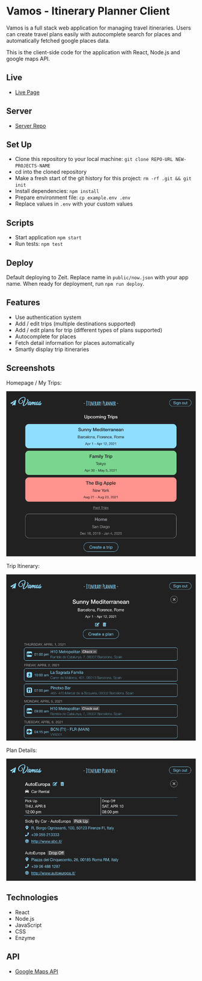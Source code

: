 # Vamos - Itinerary Planner Client

Vamos is a full stack web application for managing travel itineraries. Users can create travel plans easily with autocomplete search for places and automatically fetched google places data.

This is the client-side code for the application with React, Node.js and google maps API.

## Live

- [Live Page](https://vamos-itinerary-planner.now.sh/)

## Server

- [Server Repo](https://github.com/asching7108/itinerary-planner-app-api/)

## Set Up

- Clone this repository to your local machine: `git clone REPO-URL NEW-PROJECTS-NAME`
- cd into the cloned repository
- Make a fresh start of the git history for this project: `rm -rf .git && git init`
- Install dependencies: `npm install`
- Prepare environment file: `cp example.env .env`
- Replace values in `.env` with your custom values

## Scripts

- Start application `npm start`
- Run tests: `npm test`

## Deploy

Default deploying to Zeit. Replace name in `public/now.json` with your app name. When ready for deployment, run `npm run deploy`.

## Features

* Use authentication system
* Add / edit trips (multiple destinations supported)
* Add / edit plans for trip (different types of plans supported)
* Autocomplete for places
* Fetch detail information for places automatically
* Smartly display trip itineraries

## Screenshots

Homepage / My Trips:

![Homepage](src/images/tlp.png)

Trip Itinerary: 

![Trip Itinerary](src/images/tp.png)

Plan Details:

![Plan Details](src/images/pp.png)

## Technologies

* React
* Node.js
* JavaScript
* CSS
* Enzyme

## API

- [Google Maps API](https://developers.google.com/maps/documentation/javascript/tutorial/)